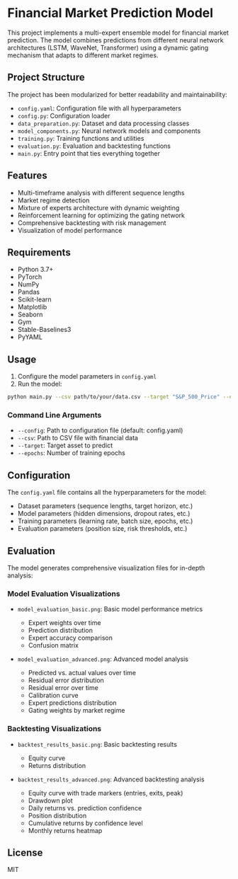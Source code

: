 # Financial Market Prediction Model

This project implements a multi-expert ensemble model for financial market prediction. The model combines predictions from different neural network architectures (LSTM, WaveNet, Transformer) using a dynamic gating mechanism that adapts to different market regimes.

## Project Structure

The project has been modularized for better readability and maintainability:

- `config.yaml`: Configuration file with all hyperparameters
- `config.py`: Configuration loader
- `data_preparation.py`: Dataset and data processing classes
- `model_components.py`: Neural network models and components
- `training.py`: Training functions and utilities
- `evaluation.py`: Evaluation and backtesting functions
- `main.py`: Entry point that ties everything together

## Features

- Multi-timeframe analysis with different sequence lengths
- Market regime detection
- Mixture of experts architecture with dynamic weighting
- Reinforcement learning for optimizing the gating network
- Comprehensive backtesting with risk management
- Visualization of model performance

## Requirements

- Python 3.7+
- PyTorch
- NumPy
- Pandas
- Scikit-learn
- Matplotlib
- Seaborn
- Gym
- Stable-Baselines3
- PyYAML

## Usage

1. Configure the model parameters in `config.yaml`
2. Run the model:

```bash
python main.py --csv path/to/your/data.csv --target "S&P_500_Price" --epochs 50
```

### Command Line Arguments

- `--config`: Path to configuration file (default: config.yaml)
- `--csv`: Path to CSV file with financial data
- `--target`: Target asset to predict
- `--epochs`: Number of training epochs

## Configuration

The `config.yaml` file contains all the hyperparameters for the model:

- Dataset parameters (sequence lengths, target horizon, etc.)
- Model parameters (hidden dimensions, dropout rates, etc.)
- Training parameters (learning rate, batch size, epochs, etc.)
- Evaluation parameters (position size, risk thresholds, etc.)

## Evaluation

The model generates comprehensive visualization files for in-depth analysis:

### Model Evaluation Visualizations
- `model_evaluation_basic.png`: Basic model performance metrics
  - Expert weights over time
  - Prediction distribution
  - Expert accuracy comparison
  - Confusion matrix

- `model_evaluation_advanced.png`: Advanced model analysis
  - Predicted vs. actual values over time
  - Residual error distribution
  - Residual error over time
  - Calibration curve
  - Expert predictions distribution
  - Gating weights by market regime

### Backtesting Visualizations
- `backtest_results_basic.png`: Basic backtesting results
  - Equity curve
  - Returns distribution

- `backtest_results_advanced.png`: Advanced backtesting analysis
  - Equity curve with trade markers (entries, exits, peak)
  - Drawdown plot
  - Daily returns vs. prediction confidence
  - Position distribution
  - Cumulative returns by confidence level
  - Monthly returns heatmap

## License

MIT
